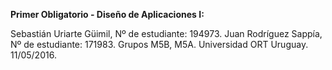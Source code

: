 **Primer Obligatorio - Diseño de Aplicaciones I:**

Sebastián Uriarte Güimil, Nº de estudiante: 194973.
Juan Rodríguez Sappía, Nº de estudiante: 171983.
Grupos M5B, M5A.
Universidad ORT Uruguay.
11/05/2016.